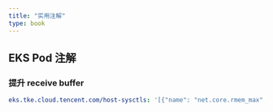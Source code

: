 ```yaml
---
title: "实用注解"
type: book
---
```


## EKS Pod 注解

### 提升 receive buffer
```yaml
eks.tke.cloud.tencent.com/host-sysctls: '[{"name": "net.core.rmem_max","value": "26214400"}]'
```